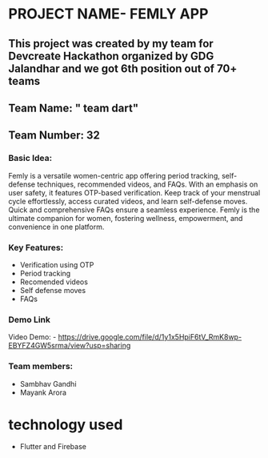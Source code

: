 # PROJECT NAME- FEMLY APP

## This project was created by my team for Devcreate Hackathon organized by GDG Jalandhar and we got 6th position out of 70+ teams

## Team Name: " team dart"
## Team Number: 32

### Basic Idea:
Femly is a versatile women-centric app offering period tracking, self-defense techniques, recommended videos, and FAQs. With an emphasis on user safety, it features OTP-based verification. Keep track of your menstrual cycle effortlessly, access curated videos, and learn self-defense moves. Quick and comprehensive FAQs ensure a seamless experience. Femly is the ultimate companion for women, fostering wellness, empowerment, and convenience in one platform.

### Key Features: 

- Verification using OTP
- Period tracking
- Recomended videos 
- Self defense moves
- FAQs



### Demo Link
Video Demo: - https://drive.google.com/file/d/1y1x5HpiF6tV_RmK8wp-EBYFZ4GW5srma/view?usp=sharing



### Team members:
- Sambhav Gandhi
- Mayank Arora


# technology used
- Flutter and Firebase

